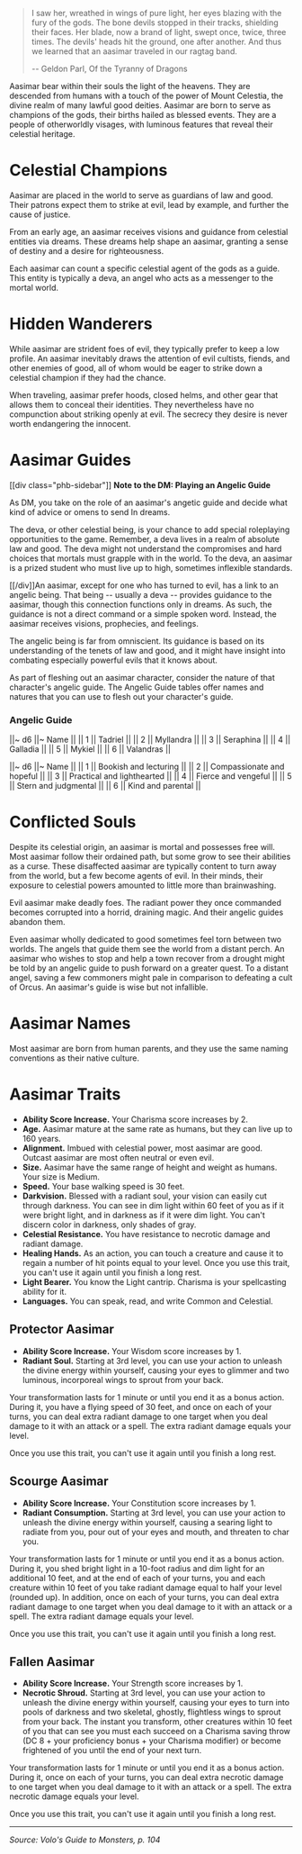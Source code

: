 > I saw her, wreathed in wings of pure light, her eyes blazing with the fury of the gods. The bone devils stopped in their tracks, shielding their faces. Her blade, now a brand of light, swept once, twice, three times. The devils' heads hit the ground, one after another. And thus we learned that an aasimar traveled in our ragtag band.
> 
> -- Geldon Parl, Of the Tyranny of Dragons

Aasimar bear within their souls the light of the heavens. They are descended from humans with a touch of the power of Mount Celestia, the divine realm of many lawful good deities. Aasimar are born to serve as champions of the gods, their births hailed as blessed events. They are a people of otherworldly visages, with luminous features that reveal their celestial heritage.

# Celestial Champions

Aasimar are placed in the world to serve as guardians of law and good. Their patrons expect them to strike at evil, lead by example, and further the cause of justice.

From an early age, an aasimar receives visions and guidance from celestial entities via dreams. These dreams help shape an aasimar, granting a sense of destiny and a desire for righteousness. 

Each aasimar can count a specific celestial agent of the gods as a guide. This entity is typically a deva, an angel who acts as a messenger to the mortal world.

# Hidden Wanderers

While aasimar are strident foes of evil, they typically prefer to keep a low profile. An aasimar inevitably draws the attention of evil cultists, fiends, and other enemies of good, all of whom would be eager to strike down a celestial champion if they had the chance.

When traveling, aasimar prefer hoods, closed helms, and other gear that allows them to conceal their identities. They nevertheless have no compunction about striking openly at evil. The secrecy they desire is never worth endangering the innocent.

# Aasimar Guides
[[div class="phb-sidebar"]]
**Note to the DM: Playing an Angelic Guide**

As DM, you take on the role of an aasimar's angetic guide and decide what kind of advice or omens to send In dreams.

The deva, or other celestial being, is your chance to add special roleplaying opportunities to the game. Remember, a deva lives in a realm of absolute law and good. The deva might not understand the compromises and hard choices that mortals must grapple with in the world. To the deva, an aasimar is a prized student who must live up to high, sometimes inflexible standards.

[[/div]]An aasimar, except for one who has turned to evil, has a link to an angelic being. That being -- usually a deva -- provides guidance to the aasimar, though this connection functions only in dreams. As such, the guidance is not a direct command or a simple spoken word. Instead, the aasimar receives visions, prophecies, and feelings.

The angelic being is far from omniscient. Its guidance is based on its understanding of the tenets of law and good, and it might have insight into combating especially powerful evils that it knows about.

As part of fleshing out an aasimar character, consider the nature of that character's angelic guide. The Angelic Guide tables offer names and natures that you can use to flesh out your character's guide. 

### Angelic Guide

||~ d6 ||~ Name ||
|| 1 || Tadriel ||
|| 2 || Myllandra ||
|| 3 || Seraphina ||
|| 4 || Galladia ||
|| 5 || Mykiel ||
|| 6 || Valandras ||

||~ d6 ||~ Name ||
|| 1 || Bookish and lecturing ||
|| 2 || Compassionate and hopeful ||
|| 3 || Practical and lighthearted ||
|| 4 || Fierce and vengeful ||
|| 5 || Stern and judgmental ||
|| 6 || Kind and parental ||

# Conflicted Souls

Despite its celestial origin, an aasimar is mortal and possesses free will. Most aasimar follow their ordained path, but some grow to see their abilities as a curse. These disaffected aasimar are typically content to turn away from the world, but a few become agents of evil. In their minds, their exposure to celestial powers amounted to little more than brainwashing.

Evil aasimar make deadly foes. The radiant power they once commanded becomes corrupted into a horrid, draining magic. And their angelic guides abandon them.

Even aasimar wholly dedicated to good sometimes feel torn between two worlds. The angels that guide them see the world from a distant perch. An aasimar who wishes to stop and help a town recover from a drought might be told by an angelic guide to push forward on a greater quest. To a distant angel, saving a few commoners might pale in comparison to defeating a cult of Orcus. An aasimar's guide is wise but not infallible.

# Aasimar Names

Most aasimar are born from human parents, and they use the same naming conventions as their native culture. 

# Aasimar Traits

* **Ability Score Increase.** Your Charisma score increases by 2.
* **Age.** Aasimar mature at the same rate as humans, but they can live up to 160 years.
* **Alignment.** Imbued with celestial power, most aasimar are good. Outcast aasimar are most often neutral or even evil.
* **Size.** Aasimar have the same range of height and weight as humans. Your size is Medium.
* **Speed.** Your base walking speed is 30 feet.
* **Darkvision.** Blessed with a radiant soul, your vision can easily cut through darkness. You can see in dim light within 60 feet of you as if it were bright light, and in darkness as if it were dim light. You can't discern color in darkness, only shades of gray.
* **Celestial Resistance.** You have resistance to necrotic damage and radiant damage.
* **Healing Hands.** As an action, you can touch a creature and cause it to regain a number of hit points equal to your level. Once you use this trait, you can't use it again until you finish a long rest.
* **Light Bearer.** You know the Light cantrip. Charisma is your spellcasting ability for it.
* **Languages.** You can speak, read, and write Common and Celestial.

## Protector Aasimar

* **Ability Score Increase.** Your Wisdom score increases by 1.
* **Radiant Soul.** Starting at 3rd level, you can use your action to unleash the divine energy within yourself, causing your eyes to glimmer and two luminous, incorporeal wings to sprout from your back.

Your transformation lasts for 1 minute or until you end it as a bonus action. During it, you have a flying speed of 30 feet, and once on each of your turns, you can deal extra radiant damage to one target when you deal damage to it with an attack or a spell. The extra radiant damage equals your level.

Once you use this trait, you can't use it again until you finish a long rest.

## Scourge Aasimar

* **Ability Score Increase.** Your Constitution score increases by 1.
* **Radiant Consumption.** Starting at 3rd level, you can use your action to unleash the divine energy within yourself, causing a searing light to radiate from you, pour out of your eyes and mouth, and threaten to char you.

Your transformation lasts for 1 minute or until you end it as a bonus action. During it, you shed bright light in a 10-foot radius and dim light for an additional 10 feet, and at the end of each of your turns, you and each creature within 10 feet of you take radiant damage equal to half your level (rounded up). In addition, once on each of your turns, you can deal extra radiant damage to one target when you deal damage to it with an attack or a spell. The extra radiant damage equals your level.

Once you use this trait, you can't use it again until you finish a long rest.

## Fallen Aasimar

* **Ability Score Increase.** Your Strength score increases by 1.
* **Necrotic Shroud.** Starting at 3rd level, you can use your action to unleash the divine energy within yourself, causing your eyes to turn into pools of darkness and two skeletal, ghostly, flightless wings to sprout from your back. The instant you transform, other creatures within 10 feet of you that can see you must each succeed on a Charisma saving throw (DC 8 + your proficiency bonus + your Charisma modifier) or become frightened of you until the end of your next turn.

Your transformation lasts for 1 minute or until you end it as a bonus action. During it, once on each of your turns, you can deal extra necrotic damage to one target when you deal damage to it with an attack or a spell. The extra necrotic damage equals your level.

Once you use this trait, you can't use it again until you finish a long rest.

----

*Source: Volo's Guide to Monsters, p. 104*